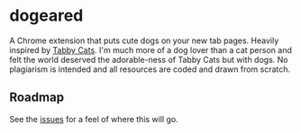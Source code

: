 # dogeared
A Chrome extension that puts cute dogs on your new tab pages. Heavily inspired by [Tabby Cats](http://tabbycats.club/). I'm much more of a dog lover than a cat person and felt the world deserved the adorable-ness of Tabby Cats but with dogs. No plagiarism is intended and all resources are coded and drawn from scratch.

## Roadmap
See the [issues](https://github.com/jessemillar/dogeared/issues) for a feel of where this will go.
